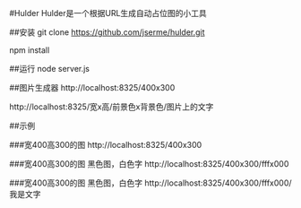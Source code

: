 #Hulder
Hulder是一个根据URL生成自动占位图的小工具

##安装
git clone https://github.com/jserme/hulder.git 

npm install

##运行
node server.js

##图片生成器
http://localhost:8325/400x300

http://localhost:8325/宽x高/前景色x背景色/图片上的文字

##示例

###宽400高300的图
http://localhost:8325/400x300

###宽400高300的图 黑色图，白色字
http://localhost:8325/400x300/fffx000

###宽400高300的图 黑色图，白色字
http://localhost:8325/400x300/fffx000/我是文字
